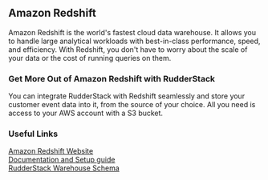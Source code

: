 ## Amazon Redshift

Amazon Redshift is the world's fastest cloud data warehouse. It allows you to handle large analytical workloads with best-in-class performance, speed, and efficiency. With Redshift, you don't have to worry about the scale of your data or the cost of running queries on them.

### Get More Out of Amazon Redshift with RudderStack

You can integrate RudderStack with Redshift seamlessly and store your customer event data into it, from the source of your choice. All you need is access to your AWS account with a S3 bucket.

### Useful Links

[Amazon Redshift Website][]  
[Documentation and Setup guide][]  
[RudderStack Warehouse Schema][]

[//]: # "These are reference links used in the body of this note and get stripped out when the markdown processor does its job. There is no need to format nicely because it shouldn't be seen. Thanks SO - http://stackoverflow.com/questions/4823468/store-comments-in-markdown-syntax"

[amazon redshift website]: https://aws.amazon.com/redshift/
[rudderstack warehouse schema]: https://docs.rudderstack.com/data-warehouse-integration-guides/warehouse-schemas
[documentation and setup guide]: https://docs.rudderstack.com/data-warehouse-integrations/amazon-redshift
